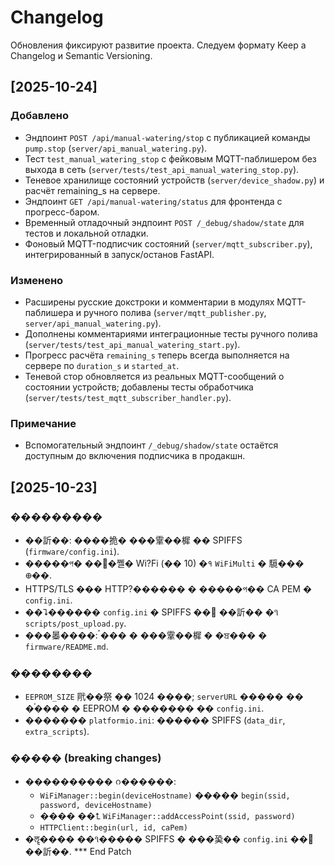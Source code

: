 # Changelog

Обновления фиксируют развитие проекта. Следуем формату Keep a Changelog и Semantic Versioning.

## [2025-10-24]

### Добавлено
- Эндпоинт `POST /api/manual-watering/stop` с публикацией команды `pump.stop` (`server/api_manual_watering.py`).
- Тест `test_manual_watering_stop` с фейковым MQTT-паблишером без выхода в сеть (`server/tests/test_api_manual_watering_stop.py`).
- Теневое хранилище состояний устройств (`server/device_shadow.py`) и расчёт remaining_s на сервере.
- Эндпоинт `GET /api/manual-watering/status` для фронтенда с прогресс-баром.
- Временный отладочный эндпоинт `POST /_debug/shadow/state` для тестов и локальной отладки.
- Фоновый MQTT-подписчик состояний (`server/mqtt_subscriber.py`), интегрированный в запуск/останов FastAPI.

### Изменено
- Расширены русские докстроки и комментарии в модулях MQTT-паблишера и ручного полива (`server/mqtt_publisher.py`, `server/api_manual_watering.py`).
- Дополнены комментариями интеграционные тесты ручного полива (`server/tests/test_api_manual_watering_start.py`).
- Прогресс расчёта `remaining_s` теперь всегда выполняется на сервере по `duration_s` и `started_at`.
- Теневой стор обновляется из реальных MQTT-сообщений о состоянии устройств; добавлены тесты обработчика (`server/tests/test_mqtt_subscriber_handler.py`).

### Примечание
- Вспомогательный эндпоинт `/_debug/shadow/state` остаётся доступным до включения подписчика в продакшн.

## [2025-10-23]

### ���������
- ��訢��: ����㧪� ���䨣��樨 �� SPIFFS (`firmware/config.ini`).
- �����প� ��᪮�쪨� Wi?Fi (�� 10) �१ `WiFiMulti` � 䮭��� ᪠��.
- HTTPS/TLS ��� HTTP?������ � �����প�� CA PEM � `config.ini`.
- ��⮧������ `config.ini` � SPIFFS ��᫥ ��訢�� �૧ `scripts/post_upload.py`.
- ���㬥����: ࠧ��� � ���䨣��樨 � �ਬ��� � `firmware/README.md`.

### ��������
- `EEPROM_SIZE` 㢥��祭 �� 1024 ����; `serverURL` ����� �� �࠭���� � EEPROM � ������� �� `config.ini`.
- ������� `platformio.ini`: ������ SPIFFS (`data_dir`, `extra_scripts`).

### ����� (breaking changes)
- ���������� ᨣ������:
  - `WiFiManager::begin(deviceHostname)` ����� `begin(ssid, password, deviceHostname)`
  - ���� ��⮤ `WiFiManager::addAccessPoint(ssid, password)`
  - `HTTPClient::begin(url, id, caPem)`
- �ॡ���� ��૧����� SPIFFS � ���㠫�� `config.ini` ��᫥ ��訢��.
*** End Patch
